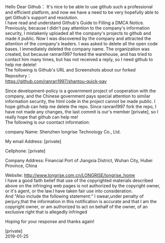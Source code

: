 Hello Dear Github： It's nice to be able to use github such a professional and efficient platform, and now we have a need to be very hopefully able to get Github's support and resolution.  
I have read and understand Github's Guide to Filling a DMCA Notice.  
Previously, because I didn't pay attention to the company's information security, I mistakenly uploaded all the company's projects to github and made it public. Now I was discovered by the company and attracted the attention of the company's leaders. I was asked to delete all the open code bases. I immediately deleted the company name. The organization was created, but because ranran1997 forked the warehouse, and has tried to contact him many times, but has not received a reply, so I need github to help me delete!  
The following is Github's URL and Screenshots about our forked Repository：  
https://github.com/ranran1997/shantou-quick-pay

Since development-policy is a government project of cooperation with the company, and the Chinese government pays special attention to similar information security, the html code in the project cannot be made public. I hope github can help me delete the repo. Since ranran1997 fork the repo, I have not made any changes, the last commit is our's member [private], so I really hope that github can help me!  
The following is our coontact information:

company Name: Shenzhen longrise Technology Co., Ltd.

My email Address: [private]

Cellphone: [private]

Company Address: Financial Port of Jiangxia District, Wuhan City, Hubei Province, China

Website: http://www.longrise.com.cn/LONGRISE/longrise_home  
I have a good faith belief that use of the copyrighted materials described above on the infringing web pages is not authorized by the copyright owner, or it's agent, or the law.I have taken fair use into consideration.  
And "Also include the following statement:" I swear,under penalty of perjury,that the information in this notification is accurate and that I am the copyright owner, or am authorized to act on behalf of the owner, of an exclusive right that is allegedly infringed

Hoping for your response and thanks again!

[private]  
2019-01-25
